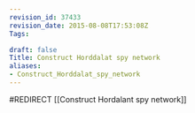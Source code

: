 ```yaml
---
revision_id: 37433
revision_date: 2015-08-08T17:53:08Z
Tags:

draft: false
Title: Construct Horddalat spy network
aliases:
- Construct_Horddalat_spy_network
---
```

#REDIRECT [[Construct Hordalant spy network]]